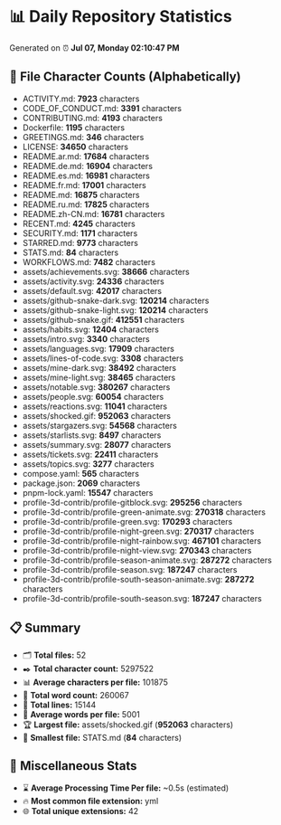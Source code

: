 # 📊 Daily Repository Statistics
Generated on ⏰ **Jul 07, Monday 02:10:47 PM**

## 📂 File Character Counts (Alphabetically)
- ACTIVITY.md: **7923** characters
- CODE_OF_CONDUCT.md: **3391** characters
- CONTRIBUTING.md: **4193** characters
- Dockerfile: **1195** characters
- GREETINGS.md: **346** characters
- LICENSE: **34650** characters
- README.ar.md: **17684** characters
- README.de.md: **16904** characters
- README.es.md: **16981** characters
- README.fr.md: **17001** characters
- README.md: **16875** characters
- README.ru.md: **17825** characters
- README.zh-CN.md: **16781** characters
- RECENT.md: **4245** characters
- SECURITY.md: **1171** characters
- STARRED.md: **9773** characters
- STATS.md: **84** characters
- WORKFLOWS.md: **7482** characters
- assets/achievements.svg: **38666** characters
- assets/activity.svg: **24336** characters
- assets/default.svg: **42017** characters
- assets/github-snake-dark.svg: **120214** characters
- assets/github-snake-light.svg: **120214** characters
- assets/github-snake.gif: **412551** characters
- assets/habits.svg: **12404** characters
- assets/intro.svg: **3340** characters
- assets/languages.svg: **17909** characters
- assets/lines-of-code.svg: **3308** characters
- assets/mine-dark.svg: **38492** characters
- assets/mine-light.svg: **38465** characters
- assets/notable.svg: **380267** characters
- assets/people.svg: **60054** characters
- assets/reactions.svg: **11041** characters
- assets/shocked.gif: **952063** characters
- assets/stargazers.svg: **54568** characters
- assets/starlists.svg: **8497** characters
- assets/summary.svg: **28077** characters
- assets/tickets.svg: **22411** characters
- assets/topics.svg: **3277** characters
- compose.yaml: **565** characters
- package.json: **2069** characters
- pnpm-lock.yaml: **15547** characters
- profile-3d-contrib/profile-gitblock.svg: **295256** characters
- profile-3d-contrib/profile-green-animate.svg: **270318** characters
- profile-3d-contrib/profile-green.svg: **170293** characters
- profile-3d-contrib/profile-night-green.svg: **270317** characters
- profile-3d-contrib/profile-night-rainbow.svg: **467101** characters
- profile-3d-contrib/profile-night-view.svg: **270343** characters
- profile-3d-contrib/profile-season-animate.svg: **287272** characters
- profile-3d-contrib/profile-season.svg: **187247** characters
- profile-3d-contrib/profile-south-season-animate.svg: **287272** characters
- profile-3d-contrib/profile-south-season.svg: **187247** characters

## 📋 Summary
- 🗂️ **Total files:** 52
- ✒️ **Total character count:** 5297522
- 📊 **Average characters per file:** 101875
- 📝 **Total word count:** 260067
- 🧾 **Total lines:** 15144
- 📐 **Average words per file:** 5001
- 🏆 **Largest file:** assets/shocked.gif (**952063** characters)
- 🥉 **Smallest file:** STATS.md (**84** characters)

## 🌟 Miscellaneous Stats
- ⌛ **Average Processing Time Per file:** ~0.5s (estimated)
- 🔥 **Most common file extension:** yml
- 🌐 **Total unique extensions:** 42
